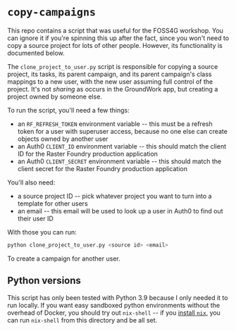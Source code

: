 `copy-campaigns`
=====

This repo contains a script that was useful for the FOSS4G workshop. You can ignore it if you're spinning this up after the fact, since you won't need to copy a source project for lots of other people. However, its functionality is documented below.

The `clone_project_to_user.py` script is responsible for copying a source project, its tasks, its parent campaign, and its parent campaign's class mappings to a new user, with
the new user assuming full control of the project. It's not _sharing_ as occurs in the GroundWork app, but creating a project owned by someone else.

To run the script, you'll need a few things:

- an `RF_REFRESH_TOKEN` environment variable -- this must be a refresh token for a user with superuser access, because no one else can create objects owned by another user
- an Auth0 `CLIENT_ID` environment variable -- this should match the client ID for the Raster Foundry production application
- an Auth0 `CLIENT_SECRET` environment variable -- this should match the client secret for the Raster Foundry production application

You'll also need:

- a source project ID -- pick whatever project you want to turn into a template for other users
- an email -- this email will be used to look up a user in Auth0 to find out their user ID

With those you can run:

```bash
python clone_project_to_user.py <source id> <email>
```

To create a campaign for another user.

Python versions
-----

This script has only been tested with Python 3.9 because I only needed it to run
locally. If you want easy sandboxed python environments without the overhead of
Docker, you should try out `nix-shell` -- if you
[install `nix`](https://nixos.org/download.html), you can run `nix-shell` from
this directory and be all set.